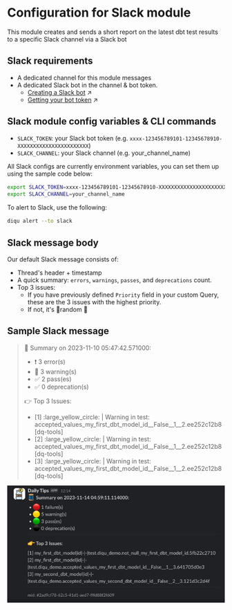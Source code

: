 # Configuration for Slack module

This module creates and sends a short report on the latest dbt test results to a specific Slack channel via a Slack bot

## Slack requirements

- A dedicated channel for this module messages
- A dedicated Slack bot in the channel & bot token.
  - [Creating a Slack bot](https://infinitelambda.slack.com/customize/slackbot) ↗️
  - [Getting your bot token](https://api.slack.com/authentication/token-types#bot) ↗️

## Slack module config variables & CLI commands

- `SLACK_TOKEN`: your Slack bot token (e.g. `xxxx-123456789101-12345678910-XXXXXXXXXXXXXXXXXXXXXXX`)
- `SLACK_CHANNEL`: your Slack channel (e.g. your_channel_name)

All Slack configs are currently environment variables, you can set them up using the sample code below:

```bash
export SLACK_TOKEN=xxxx-123456789101-12345678910-XXXXXXXXXXXXXXXXXXXXXXX
export SLACK_CHANNEL=your_channel_name
```

To alert to Slack, use the following:

```bash
diqu alert --to slack
```

## Slack message body

Our default Slack message consists of:

- Thread's header + timestamp
- A quick summary: `errors`, `warnings`, `passes`, and `deprecations` count.
- Top 3 issues:
  - If you have previously defined `Priority` field in your custom Query, these are the 3 issues with the highest priority.
  - If not, it's 🌟random 🌟

## Sample Slack message

>:thread: Summary on 2023-11-10 05:47:42.571000:
>
>- :exclamation: 3 error(s)
>- :eyes: 3 warning(s)
>- :white_check_mark: 2 pass(es)
>- :white_check_mark: 0 deprecation(s)
>
>:point_right: Top 3 Issues:
>
>- [1] :large_yellow_circle: | Warning in test: accepted_values_my_first_dbt_model_id__False__1__2.ee252c12b8 [dq-tools]
>- [2] :large_yellow_circle: | Warning in test: accepted_values_my_first_dbt_model_id__False__1__2.ee252c12b8 [dq-tools]
>- [3] :large_yellow_circle: | Warning in test: accepted_values_my_first_dbt_model_id__False__1__2.ee252c12b8 [dq-tools]

<img src="../../../../assets/img/diqu-alert--slack.png" alt="diqu slack"> <!-- markdownlint-disable no-inline-html -->
